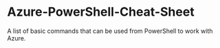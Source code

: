 # Azure-PowerShell-Cheat-Sheet
A list of basic commands that can be used from PowerShell to work with Azure.
